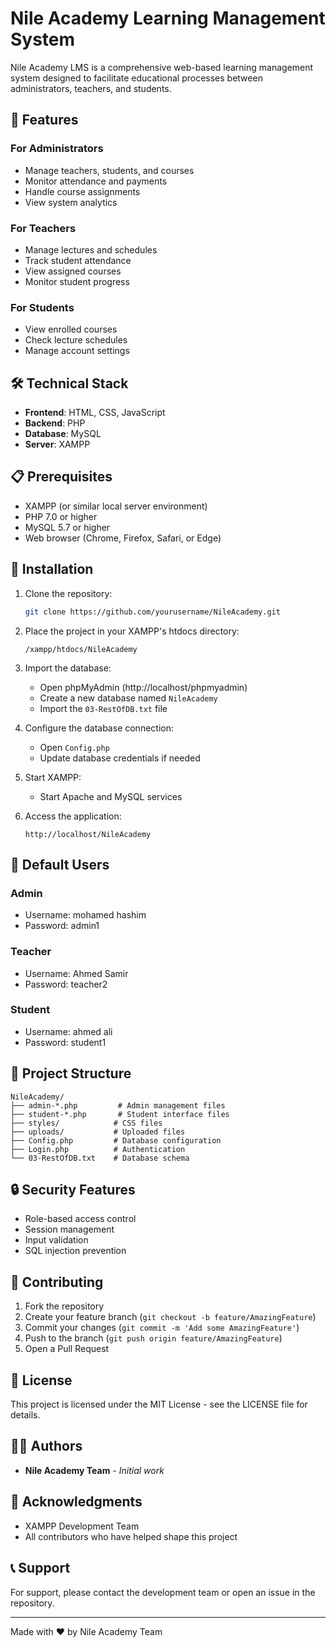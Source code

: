 # Nile Academy Learning Management System

Nile Academy LMS is a comprehensive web-based learning management system designed to facilitate educational processes between administrators, teachers, and students.

## 🌟 Features

### For Administrators
- Manage teachers, students, and courses
- Monitor attendance and payments
- Handle course assignments
- View system analytics

### For Teachers
- Manage lectures and schedules
- Track student attendance
- View assigned courses
- Monitor student progress

### For Students
- View enrolled courses
- Check lecture schedules
- Manage account settings

## 🛠️ Technical Stack

- **Frontend**: HTML, CSS, JavaScript
- **Backend**: PHP
- **Database**: MySQL
- **Server**: XAMPP

## 📋 Prerequisites

- XAMPP (or similar local server environment)
- PHP 7.0 or higher
- MySQL 5.7 or higher
- Web browser (Chrome, Firefox, Safari, or Edge)

## 🚀 Installation

1. Clone the repository:
   ```bash
   git clone https://github.com/yourusername/NileAcademy.git
   ```

2. Place the project in your XAMPP's htdocs directory:
   ```
   /xampp/htdocs/NileAcademy
   ```

3. Import the database:
   - Open phpMyAdmin (http://localhost/phpmyadmin)
   - Create a new database named `NileAcademy`
   - Import the `03-RestOfDB.txt` file

4. Configure the database connection:
   - Open `Config.php`
   - Update database credentials if needed

5. Start XAMPP:
   - Start Apache and MySQL services

6. Access the application:
   ```
   http://localhost/NileAcademy
   ```

## 👥 Default Users

### Admin
- Username: mohamed hashim
- Password: admin1

### Teacher
- Username: Ahmed Samir
- Password: teacher2

### Student
- Username: ahmed ali
- Password: student1

## 📁 Project Structure

```
NileAcademy/
├── admin-*.php         # Admin management files
├── student-*.php       # Student interface files
├── styles/            # CSS files
├── uploads/           # Uploaded files
├── Config.php         # Database configuration
├── Login.php          # Authentication
└── 03-RestOfDB.txt    # Database schema
```

## 🔒 Security Features

- Role-based access control
- Session management
- Input validation
- SQL injection prevention

## 🤝 Contributing

1. Fork the repository
2. Create your feature branch (`git checkout -b feature/AmazingFeature`)
3. Commit your changes (`git commit -m 'Add some AmazingFeature'`)
4. Push to the branch (`git push origin feature/AmazingFeature`)
5. Open a Pull Request

## 📝 License

This project is licensed under the MIT License - see the LICENSE file for details.

## 👨‍💻 Authors

- **Nile Academy Team** - *Initial work*

## 🙏 Acknowledgments

- XAMPP Development Team
- All contributors who have helped shape this project

## 📞 Support

For support, please contact the development team or open an issue in the repository.

---

Made with ❤️ by Nile Academy Team 